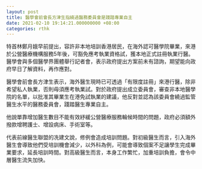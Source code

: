 ```yaml
---
layout: post
title: 醫學會前會長方津生指繞過醫務委員會是踐踏專業自主
date: 2021-02-10 19:14:21.000000000 +08:00
categories: rthk
---
```


特首林鄭月娥早前提出，容許非本地培訓香港居民，在海外認可醫學院畢業，來港於公營醫療機構服務5年後，可豁免應考執業資格試，獲本地正式註冊執業行醫。醫學會與多個醫學界團體舉行記者會，表示政府提出方案前未有諮詢，期望能向政府早日了解資料，再作應對。

醫學會前會長方津生表示，海外醫生現時已可透過「有限度註冊」來港行醫，除非希望私人執業，否則毋須應考執業試。對於政府提出成立委員會，審查非本地醫學院的名單，以批准其畢業生在港免試執業的建議，他反對並認為該委員會繞過監管醫生水平的醫務委員會，踐踏醫生專業自主。

他說單靠增加醫生數目不能有效紓緩公營醫療服務輪候時間的問題，政府必須額外撥款增聘護士、增設病床、手術室等。

代表前線醫生聯盟的冼建文說，修例會造成培訓問題。對初級醫生而言，引入海外醫生會導致他們受培訓機會減少，以外科為例，可能會導致個案不足讓學生完成畢業要求，延長培訓時間。對高級醫生而言，本身工作繁忙，加重培訓負擔，會令中層醫生流失加快。
